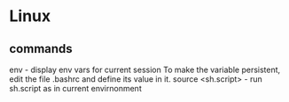 # Linux
## commands
env - display env vars for current session
To make the variable persistent, edit the file .bashrc and define its value in it.
source <sh.script> - run sh.script as in current envirnonment